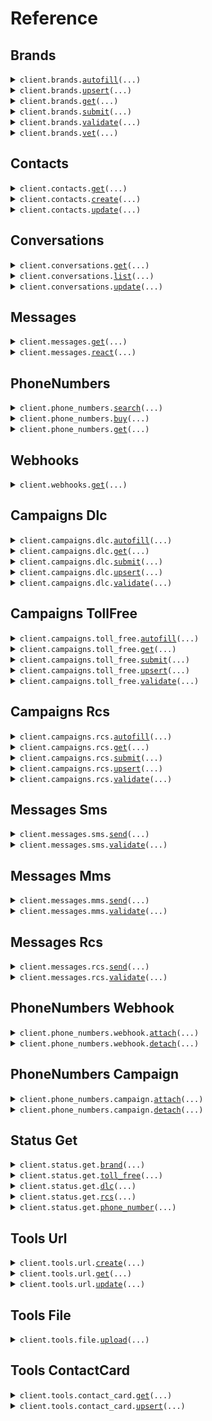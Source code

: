 # Reference
## Brands
<details><summary><code>client.brands.<a href="src/rcs/brands/client.py">autofill</a>(...)</code></summary>
<dl>
<dd>

#### 📝 Description

<dl>
<dd>

<dl>
<dd>

Automatically populate brand information based on partial input data you provide.
</dd>
</dl>
</dd>
</dl>

#### 🔌 Usage

<dl>
<dd>

<dl>
<dd>

```python
from rcs import Pinnacle
from rcs.brands import AutofillBrandOptions

client = Pinnacle(
    api_key="YOUR_API_KEY",
)
client.brands.autofill(
    additional_info="A developer-friendly, compliant API for SMS, MMS, and RCS, built to scale real conversations.",
    name="Pinnacle",
    options=AutofillBrandOptions(
        force_reload=True,
    ),
    website="https://www.pinnacle.sh",
)

```
</dd>
</dl>
</dd>
</dl>

#### ⚙️ Parameters

<dl>
<dd>

<dl>
<dd>

**additional_info:** `typing.Optional[str]` — Any extra details about the brand to help improve data accuracy.
    
</dd>
</dl>

<dl>
<dd>

**name:** `typing.Optional[str]` — Name of the brand.
    
</dd>
</dl>

<dl>
<dd>

**options:** `typing.Optional[AutofillBrandOptions]` 
    
</dd>
</dl>

<dl>
<dd>

**website:** `typing.Optional[str]` — Brand's website URL.
    
</dd>
</dl>

<dl>
<dd>

**request_options:** `typing.Optional[RequestOptions]` — Request-specific configuration.
    
</dd>
</dl>
</dd>
</dl>


</dd>
</dl>
</details>

<details><summary><code>client.brands.<a href="src/rcs/brands/client.py">upsert</a>(...)</code></summary>
<dl>
<dd>

#### 📝 Description

<dl>
<dd>

<dl>
<dd>

Create a new brand or update an existing brand by with the provided information.
</dd>
</dl>
</dd>
</dl>

#### 🔌 Usage

<dl>
<dd>

<dl>
<dd>

```python
from rcs import Pinnacle, UpsertContact

client = Pinnacle(
    api_key="YOUR_API_KEY",
)
client.brands.upsert(
    address="500 Folsom St, San Francisco, CA 94105",
    contact=UpsertContact(
        email="michael.chen@trypinnacle.app",
        name="Michael Chen",
        phone="+14155551234",
        title="Customer Support Representative",
    ),
    dba="Pinnacle RCS",
    description="A developer-friendly, compliant API for SMS, MMS, and RCS, built to scale real conversations.",
    ein="88-1234567",
    email="founders@trypinnacle.app",
    id=1,
    name="Pinnacle",
    sector="TECHNOLOGY",
    type="PRIVATE_PROFIT",
    website="https://www.pinnacle.sh",
)

```
</dd>
</dl>
</dd>
</dl>

#### ⚙️ Parameters

<dl>
<dd>

<dl>
<dd>

**address:** `typing.Optional[str]` — Primary brand address where the company is located.
    
</dd>
</dl>

<dl>
<dd>

**contact:** `typing.Optional[UpsertContact]` — Contact information for the brand.
    
</dd>
</dl>

<dl>
<dd>

**dba:** `typing.Optional[str]` — "Doing Business As" name - the public name the brand operates under.
    
</dd>
</dl>

<dl>
<dd>

**description:** `typing.Optional[str]` — Brief description of what the brand does.
    
</dd>
</dl>

<dl>
<dd>

**ein:** `typing.Optional[str]` — Brand's Employer Identification Number (EIN) assigned by the IRS.
    
</dd>
</dl>

<dl>
<dd>

**email:** `typing.Optional[str]` — Main contact email address for the brand.
    
</dd>
</dl>

<dl>
<dd>

**id:** `typing.Optional[int]` — Brand ID - include only when updating an existing brand, omit to create a new one.
    
</dd>
</dl>

<dl>
<dd>

**name:** `typing.Optional[str]` — Legal name of the brand as registered.
    
</dd>
</dl>

<dl>
<dd>

**sector:** `typing.Optional[CompanySectorEnum]` — Industry the brand operates in.
    
</dd>
</dl>

<dl>
<dd>

**type:** `typing.Optional[CompanyTypeEnum]` — Legal structure of the brand.
    
</dd>
</dl>

<dl>
<dd>

**website:** `typing.Optional[str]` — Brand website URL.
    
</dd>
</dl>

<dl>
<dd>

**request_options:** `typing.Optional[RequestOptions]` — Request-specific configuration.
    
</dd>
</dl>
</dd>
</dl>


</dd>
</dl>
</details>

<details><summary><code>client.brands.<a href="src/rcs/brands/client.py">get</a>(...)</code></summary>
<dl>
<dd>

#### 📝 Description

<dl>
<dd>

<dl>
<dd>

Retrieve detailed information for a specific brand in your account by ID.
</dd>
</dl>
</dd>
</dl>

#### 🔌 Usage

<dl>
<dd>

<dl>
<dd>

```python
from rcs import Pinnacle

client = Pinnacle(
    api_key="YOUR_API_KEY",
)
client.brands.get(
    id=1,
)

```
</dd>
</dl>
</dd>
</dl>

#### ⚙️ Parameters

<dl>
<dd>

<dl>
<dd>

**id:** `int` — ID of an existing brand in your account that you want to retrieve.
    
</dd>
</dl>

<dl>
<dd>

**hide_ein:** `typing.Optional[bool]` 

Optional flag to mask the Employer Identification Number in the response for security purposes.<br>

When you set this to true, the EIN value will be replaced with a masked placeholder instead of the actual number.
    
</dd>
</dl>

<dl>
<dd>

**request_options:** `typing.Optional[RequestOptions]` — Request-specific configuration.
    
</dd>
</dl>
</dd>
</dl>


</dd>
</dl>
</details>

<details><summary><code>client.brands.<a href="src/rcs/brands/client.py">submit</a>(...)</code></summary>
<dl>
<dd>

#### 📝 Description

<dl>
<dd>

<dl>
<dd>

Submit your brand for review and approval by the compliance team.
</dd>
</dl>
</dd>
</dl>

#### 🔌 Usage

<dl>
<dd>

<dl>
<dd>

```python
from rcs import Pinnacle

client = Pinnacle(
    api_key="YOUR_API_KEY",
)
client.brands.submit(
    brand_id=1,
)

```
</dd>
</dl>
</dd>
</dl>

#### ⚙️ Parameters

<dl>
<dd>

<dl>
<dd>

**brand_id:** `int` 

The unique identifier of the brand you want to submit for review. <br>

Must correspond to an existing brand in your account that is ready for submission.
    
</dd>
</dl>

<dl>
<dd>

**request_options:** `typing.Optional[RequestOptions]` — Request-specific configuration.
    
</dd>
</dl>
</dd>
</dl>


</dd>
</dl>
</details>

<details><summary><code>client.brands.<a href="src/rcs/brands/client.py">validate</a>(...)</code></summary>
<dl>
<dd>

#### 📝 Description

<dl>
<dd>

<dl>
<dd>

Validate your brand information for compliance and correctness before submission or storage.
</dd>
</dl>
</dd>
</dl>

#### 🔌 Usage

<dl>
<dd>

<dl>
<dd>

```python
from rcs import Pinnacle
from rcs.brands import BrandContact

client = Pinnacle(
    api_key="YOUR_API_KEY",
)
client.brands.validate(
    address="500 Folsom St, San Francisco, CA 94105",
    contact=BrandContact(
        email="michael.chen@trypinnacle.app",
        name="Michael Chen",
        phone="+14155551234",
        title="Customer Support Representative",
    ),
    dba="Pinnacle Messaging",
    description="Pinnacle is an SMS, MMS, and RCS API for scaling conversations with customers you value.",
    ein="88-1234567",
    email="founders@trypinnacle.app",
    name="Pinnacle",
    sector="TECHNOLOGY",
    type="PRIVATE_PROFIT",
    website="https://www.pinnacle.sh",
)

```
</dd>
</dl>
</dd>
</dl>

#### ⚙️ Parameters

<dl>
<dd>

<dl>
<dd>

**address:** `str` — Primary brand address where the brand is located.
    
</dd>
</dl>

<dl>
<dd>

**contact:** `BrandContact` — Contact information for the primary brand representative.
    
</dd>
</dl>

<dl>
<dd>

**description:** `str` — Brief description of what the brand does.
    
</dd>
</dl>

<dl>
<dd>

**email:** `str` — Main contact email address for the brand.
    
</dd>
</dl>

<dl>
<dd>

**name:** `str` — Legal name of the brand as registered.
    
</dd>
</dl>

<dl>
<dd>

**sector:** `CompanySectorEnum` 
    
</dd>
</dl>

<dl>
<dd>

**type:** `CompanyTypeEnum` 
    
</dd>
</dl>

<dl>
<dd>

**website:** `str` — Brand website URL.
    
</dd>
</dl>

<dl>
<dd>

**dba:** `typing.Optional[str]` — "Doing Business As" name - the public name the brand operates under.
    
</dd>
</dl>

<dl>
<dd>

**ein:** `typing.Optional[str]` — Employer Identification Number (EIN) assigned by the IRS.
    
</dd>
</dl>

<dl>
<dd>

**request_options:** `typing.Optional[RequestOptions]` — Request-specific configuration.
    
</dd>
</dl>
</dd>
</dl>


</dd>
</dl>
</details>

<details><summary><code>client.brands.<a href="src/rcs/brands/client.py">vet</a>(...)</code></summary>
<dl>
<dd>

#### 📝 Description

<dl>
<dd>

<dl>
<dd>

Submit a brand for external vetting verification to enhance your brand's trust score and improved message delivery rates.
</dd>
</dl>
</dd>
</dl>

#### 🔌 Usage

<dl>
<dd>

<dl>
<dd>

```python
from rcs import Pinnacle

client = Pinnacle(
    api_key="YOUR_API_KEY",
)
client.brands.vet(
    brand_id=1,
)

```
</dd>
</dl>
</dd>
</dl>

#### ⚙️ Parameters

<dl>
<dd>

<dl>
<dd>

**brand_id:** `int` 

The unique identifier of the brand to vet. <br>

The brand must be already registered before it can be vetted.
    
</dd>
</dl>

<dl>
<dd>

**request_options:** `typing.Optional[RequestOptions]` — Request-specific configuration.
    
</dd>
</dl>
</dd>
</dl>


</dd>
</dl>
</details>

## Contacts
<details><summary><code>client.contacts.<a href="src/rcs/contacts/client.py">get</a>(...)</code></summary>
<dl>
<dd>

#### 📝 Description

<dl>
<dd>

<dl>
<dd>

Retrieve contact information for a given number.
</dd>
</dl>
</dd>
</dl>

#### 🔌 Usage

<dl>
<dd>

<dl>
<dd>

```python
from rcs import Pinnacle

client = Pinnacle(
    api_key="YOUR_API_KEY",
)
client.contacts.get()

```
</dd>
</dl>
</dd>
</dl>

#### ⚙️ Parameters

<dl>
<dd>

<dl>
<dd>

**id:** `typing.Optional[int]` 

Unique identifier of a specific contact you want to retrieve. <br>

Either this parameter or `phoneNumber` must be provided, but not both.
    
</dd>
</dl>

<dl>
<dd>

**phone_number:** `typing.Optional[str]` — Phone number you want to look up contact information for, provided in URL-encoded E.164 format with %2B prefix instead of +.
    
</dd>
</dl>

<dl>
<dd>

**request_options:** `typing.Optional[RequestOptions]` — Request-specific configuration.
    
</dd>
</dl>
</dd>
</dl>


</dd>
</dl>
</details>

<details><summary><code>client.contacts.<a href="src/rcs/contacts/client.py">create</a>(...)</code></summary>
<dl>
<dd>

#### 📝 Description

<dl>
<dd>

<dl>
<dd>

Create a new contact for a given phone number.
</dd>
</dl>
</dd>
</dl>

#### 🔌 Usage

<dl>
<dd>

<dl>
<dd>

```python
from rcs import Pinnacle

client = Pinnacle(
    api_key="YOUR_API_KEY",
)
client.contacts.create(
    phone_number="phoneNumber",
)

```
</dd>
</dl>
</dd>
</dl>

#### ⚙️ Parameters

<dl>
<dd>

<dl>
<dd>

**phone_number:** `str` — Phone number to save for your contact, in E.164 format.
    
</dd>
</dl>

<dl>
<dd>

**description:** `typing.Optional[str]` — New notes or details for your contact.
    
</dd>
</dl>

<dl>
<dd>

**email:** `typing.Optional[str]` — New email address for your contact.
    
</dd>
</dl>

<dl>
<dd>

**name:** `typing.Optional[str]` — New name for your contact.
    
</dd>
</dl>

<dl>
<dd>

**tags:** `typing.Optional[typing.Sequence[str]]` — New tags for your contact.
    
</dd>
</dl>

<dl>
<dd>

**request_options:** `typing.Optional[RequestOptions]` — Request-specific configuration.
    
</dd>
</dl>
</dd>
</dl>


</dd>
</dl>
</details>

<details><summary><code>client.contacts.<a href="src/rcs/contacts/client.py">update</a>(...)</code></summary>
<dl>
<dd>

#### 📝 Description

<dl>
<dd>

<dl>
<dd>

Update an existing contact.
</dd>
</dl>
</dd>
</dl>

#### 🔌 Usage

<dl>
<dd>

<dl>
<dd>

```python
from rcs import Pinnacle

client = Pinnacle(
    api_key="YOUR_API_KEY",
)
client.contacts.update(
    description="Retired",
    email="alvaroopedtech@pinnacle.sh",
    name="Retired Bestie",
    tags=["friend"],
    id=137,
)

```
</dd>
</dl>
</dd>
</dl>

#### ⚙️ Parameters

<dl>
<dd>

<dl>
<dd>

**id:** `int` — ID of the contact you want to update.
    
</dd>
</dl>

<dl>
<dd>

**description:** `typing.Optional[str]` — New notes or details for your contact.
    
</dd>
</dl>

<dl>
<dd>

**email:** `typing.Optional[str]` — New email address for your contact.
    
</dd>
</dl>

<dl>
<dd>

**name:** `typing.Optional[str]` — New name for your contact.
    
</dd>
</dl>

<dl>
<dd>

**tags:** `typing.Optional[typing.Sequence[str]]` — New tags for your contact.
    
</dd>
</dl>

<dl>
<dd>

**request_options:** `typing.Optional[RequestOptions]` — Request-specific configuration.
    
</dd>
</dl>
</dd>
</dl>


</dd>
</dl>
</details>

## Conversations
<details><summary><code>client.conversations.<a href="src/rcs/conversations/client.py">get</a>(...)</code></summary>
<dl>
<dd>

#### 📝 Description

<dl>
<dd>

<dl>
<dd>

Fetch a specific conversation using either its unique identifier or by matching sender and recipient details.
</dd>
</dl>
</dd>
</dl>

#### 🔌 Usage

<dl>
<dd>

<dl>
<dd>

```python
from rcs import ConversationByIdParams, Pinnacle

client = Pinnacle(
    api_key="YOUR_API_KEY",
)
client.conversations.get(
    request=ConversationByIdParams(
        id=1,
    ),
)

```
</dd>
</dl>
</dd>
</dl>

#### ⚙️ Parameters

<dl>
<dd>

<dl>
<dd>

**request:** `GetConversationParams` 
    
</dd>
</dl>

<dl>
<dd>

**request_options:** `typing.Optional[RequestOptions]` — Request-specific configuration.
    
</dd>
</dl>
</dd>
</dl>


</dd>
</dl>
</details>

<details><summary><code>client.conversations.<a href="src/rcs/conversations/client.py">list</a>(...)</code></summary>
<dl>
<dd>

#### 📝 Description

<dl>
<dd>

<dl>
<dd>

Retrieves conversations by page with optional filtering based off provided parameters.
</dd>
</dl>
</dd>
</dl>

#### 🔌 Usage

<dl>
<dd>

<dl>
<dd>

```python
from rcs import Pinnacle

client = Pinnacle(
    api_key="YOUR_API_KEY",
)
client.conversations.list(
    brand_id=101,
    campaign_id=136,
    campaign_type="TOLL_FREE",
    page_index=0,
    page_size=20,
    receiver="+16509231662",
    sender="+18445551234",
)

```
</dd>
</dl>
</dd>
</dl>

#### ⚙️ Parameters

<dl>
<dd>

<dl>
<dd>

**page_index:** `int` — Zero-based index for pagination.
    
</dd>
</dl>

<dl>
<dd>

**brand_id:** `typing.Optional[int]` — The unique identifier of the brand to filter conversations.
    
</dd>
</dl>

<dl>
<dd>

**campaign_id:** `typing.Optional[int]` — The unique identifier of the campaign to filter conversations.
    
</dd>
</dl>

<dl>
<dd>

**campaign_type:** `typing.Optional[CampaignEnum]` 
    
</dd>
</dl>

<dl>
<dd>

**page_size:** `typing.Optional[int]` — Number of conversations to return per page.
    
</dd>
</dl>

<dl>
<dd>

**receiver:** `typing.Optional[str]` — Receiver's phone number in E.164 format.
    
</dd>
</dl>

<dl>
<dd>

**sender:** `typing.Optional[Sender]` 
    
</dd>
</dl>

<dl>
<dd>

**request_options:** `typing.Optional[RequestOptions]` — Request-specific configuration.
    
</dd>
</dl>
</dd>
</dl>


</dd>
</dl>
</details>

<details><summary><code>client.conversations.<a href="src/rcs/conversations/client.py">update</a>(...)</code></summary>
<dl>
<dd>

#### 📝 Description

<dl>
<dd>

<dl>
<dd>

Update the notes associated with a specific conversation.
</dd>
</dl>
</dd>
</dl>

#### 🔌 Usage

<dl>
<dd>

<dl>
<dd>

```python
from rcs import Pinnacle

client = Pinnacle(
    api_key="YOUR_API_KEY",
)
client.conversations.update(
    id=123,
    notes="Follow-up completed. Customer satisfied with resolution.",
)

```
</dd>
</dl>
</dd>
</dl>

#### ⚙️ Parameters

<dl>
<dd>

<dl>
<dd>

**id:** `int` — The unique identifier of the conversation to update.
    
</dd>
</dl>

<dl>
<dd>

**notes:** `str` — New notes or comments for the conversation.
    
</dd>
</dl>

<dl>
<dd>

**request_options:** `typing.Optional[RequestOptions]` — Request-specific configuration.
    
</dd>
</dl>
</dd>
</dl>


</dd>
</dl>
</details>

## Messages
<details><summary><code>client.messages.<a href="src/rcs/messages/client.py">get</a>(...)</code></summary>
<dl>
<dd>

#### 📝 Description

<dl>
<dd>

<dl>
<dd>

Retrieve a previously sent message.
</dd>
</dl>
</dd>
</dl>

#### 🔌 Usage

<dl>
<dd>

<dl>
<dd>

```python
from rcs import Pinnacle

client = Pinnacle(
    api_key="YOUR_API_KEY",
)
client.messages.get(
    id=1240,
)

```
</dd>
</dl>
</dd>
</dl>

#### ⚙️ Parameters

<dl>
<dd>

<dl>
<dd>

**id:** `int` — Unique identifier of the message.
    
</dd>
</dl>

<dl>
<dd>

**request_options:** `typing.Optional[RequestOptions]` — Request-specific configuration.
    
</dd>
</dl>
</dd>
</dl>


</dd>
</dl>
</details>

<details><summary><code>client.messages.<a href="src/rcs/messages/client.py">react</a>(...)</code></summary>
<dl>
<dd>

#### 📝 Description

<dl>
<dd>

<dl>
<dd>

Add or remove an emoji reaction to a previously sent message.
</dd>
</dl>
</dd>
</dl>

#### 🔌 Usage

<dl>
<dd>

<dl>
<dd>

```python
from rcs import Pinnacle
from rcs.messages import ReactMessageOptions

client = Pinnacle(
    api_key="YOUR_API_KEY",
)
client.messages.react(
    message_id=1410,
    options=ReactMessageOptions(
        force=True,
    ),
    reaction="👍",
)

```
</dd>
</dl>
</dd>
</dl>

#### ⚙️ Parameters

<dl>
<dd>

<dl>
<dd>

**message_id:** `int` — Unique identifier of the message.
    
</dd>
</dl>

<dl>
<dd>

**options:** `typing.Optional[ReactMessageOptions]` 
    
</dd>
</dl>

<dl>
<dd>

**reaction:** `typing.Optional[str]` 

Unicode emoji to add. <br>

Use `null` to remove existing reaction.
    
</dd>
</dl>

<dl>
<dd>

**request_options:** `typing.Optional[RequestOptions]` — Request-specific configuration.
    
</dd>
</dl>
</dd>
</dl>


</dd>
</dl>
</details>

## PhoneNumbers
<details><summary><code>client.phone_numbers.<a href="src/rcs/phone_numbers/client.py">search</a>(...)</code></summary>
<dl>
<dd>

#### 📝 Description

<dl>
<dd>

<dl>
<dd>

Search for available phone numbers that match your exact criteria.
</dd>
</dl>
</dd>
</dl>

#### 🔌 Usage

<dl>
<dd>

<dl>
<dd>

```python
from rcs import Pinnacle
from rcs.phone_numbers import (
    SearchPhoneNumberByDigits,
    SearchPhoneNumberByLocation,
    SearchPhoneNumberOptions,
)

client = Pinnacle(
    api_key="YOUR_API_KEY",
)
client.phone_numbers.search(
    features=["SMS", "MMS"],
    location=SearchPhoneNumberByLocation(
        city="New York",
        national_destination_code="212",
    ),
    number=SearchPhoneNumberByDigits(
        contains="514",
        starts_with="45",
    ),
    options=SearchPhoneNumberOptions(
        limit=4,
    ),
    type=["LOCAL"],
)

```
</dd>
</dl>
</dd>
</dl>

#### ⚙️ Parameters

<dl>
<dd>

<dl>
<dd>

**type:** `typing.Sequence[PhoneEnum]` — Types of phone numbers to return in your search.
    
</dd>
</dl>

<dl>
<dd>

**features:** `typing.Optional[typing.Sequence[PhoneFeatureEnum]]` 
    
</dd>
</dl>

<dl>
<dd>

**location:** `typing.Optional[SearchPhoneNumberByLocation]` 

Filter your search by geographic location to find numbers in specific regions. <br>

Toll-free numbers ignore city and state filters.
    
</dd>
</dl>

<dl>
<dd>

**number:** `typing.Optional[SearchPhoneNumberByDigits]` — Filter your search by digit pattern.
    
</dd>
</dl>

<dl>
<dd>

**options:** `typing.Optional[SearchPhoneNumberOptions]` — Extra search settings to control how many results you get.
    
</dd>
</dl>

<dl>
<dd>

**request_options:** `typing.Optional[RequestOptions]` — Request-specific configuration.
    
</dd>
</dl>
</dd>
</dl>


</dd>
</dl>
</details>

<details><summary><code>client.phone_numbers.<a href="src/rcs/phone_numbers/client.py">buy</a>(...)</code></summary>
<dl>
<dd>

#### 📝 Description

<dl>
<dd>

<dl>
<dd>

Purchase one or more phone numbers found through the [search endpoint](./search). <br>

Billing uses your account credits and the numbers are ready for immediate use.
</dd>
</dl>
</dd>
</dl>

#### 🔌 Usage

<dl>
<dd>

<dl>
<dd>

```python
from rcs import Pinnacle

client = Pinnacle(
    api_key="YOUR_API_KEY",
)
client.phone_numbers.buy(
    numbers=["+18559491727"],
)

```
</dd>
</dl>
</dd>
</dl>

#### ⚙️ Parameters

<dl>
<dd>

<dl>
<dd>

**numbers:** `typing.Sequence[str]` 

List of phone numbers you want to purchase, each in international E.164 format. <br>

All specified numbers must be currently available and will be validated for availability before processing the purchase. <br>

If any number in the request is unavailable or invalid, no purchases will be made and the request will be voided.
    
</dd>
</dl>

<dl>
<dd>

**request_options:** `typing.Optional[RequestOptions]` — Request-specific configuration.
    
</dd>
</dl>
</dd>
</dl>


</dd>
</dl>
</details>

<details><summary><code>client.phone_numbers.<a href="src/rcs/phone_numbers/client.py">get</a>(...)</code></summary>
<dl>
<dd>

#### 📝 Description

<dl>
<dd>

<dl>
<dd>

Retrieve information about any phone number.
</dd>
</dl>
</dd>
</dl>

#### 🔌 Usage

<dl>
<dd>

<dl>
<dd>

```python
from rcs import Pinnacle
from rcs.phone_numbers import (
    EnhancedContactInfo,
    RetrievePhoneNumberDetailsOptions,
)

client = Pinnacle(
    api_key="YOUR_API_KEY",
)
client.phone_numbers.get(
    phone="+11234567890",
    level="advanced",
    options=RetrievePhoneNumberDetailsOptions(
        risk=True,
        enhanced_contact_info=EnhancedContactInfo(
            context="This is my friend from JZ. He has done a lot in the crypto space.",
        ),
    ),
)

```
</dd>
</dl>
</dd>
</dl>

#### ⚙️ Parameters

<dl>
<dd>

<dl>
<dd>

**phone:** `str` — Phone number you want to analyze in E.164 format.
    
</dd>
</dl>

<dl>
<dd>

**level:** `PhoneDetailsSchemaLevel` 

Choose how much detail you want in your results:
- `basic`: Receive essential info like carrier, location, and format.
- `advanced`: Receive a deeper analysis including fraud risk, detailed location, and enhanced contact info.
    
</dd>
</dl>

<dl>
<dd>

**options:** `typing.Optional[RetrievePhoneNumberDetailsOptions]` — Customize your lookup with additional options.
    
</dd>
</dl>

<dl>
<dd>

**request_options:** `typing.Optional[RequestOptions]` — Request-specific configuration.
    
</dd>
</dl>
</dd>
</dl>


</dd>
</dl>
</details>

## Webhooks
<details><summary><code>client.webhooks.<a href="src/rcs/webhooks/client.py">get</a>(...)</code></summary>
<dl>
<dd>

#### 📝 Description

<dl>
<dd>

<dl>
<dd>

Retrieve all webhook that are set up to receive events for specific URLs or phone numbers.
</dd>
</dl>
</dd>
</dl>

#### 🔌 Usage

<dl>
<dd>

<dl>
<dd>

```python
from rcs import Pinnacle

client = Pinnacle(
    api_key="YOUR_API_KEY",
)
client.webhooks.get(
    identifiers=[
        "https://www.pinnacle.sh/payment",
        "+14155678901",
        "https://www.pinnacle.sh/sms-callback",
        "+14153456659",
    ],
)

```
</dd>
</dl>
</dd>
</dl>

#### ⚙️ Parameters

<dl>
<dd>

<dl>
<dd>

**identifiers:** `typing.Sequence[str]` — List of URLs or phone numbers in E.164 format that the webhook is attached to.
    
</dd>
</dl>

<dl>
<dd>

**request_options:** `typing.Optional[RequestOptions]` — Request-specific configuration.
    
</dd>
</dl>
</dd>
</dl>


</dd>
</dl>
</details>

## Campaigns Dlc
<details><summary><code>client.campaigns.dlc.<a href="src/rcs/campaigns/dlc/client.py">autofill</a>(...)</code></summary>
<dl>
<dd>

#### 📝 Description

<dl>
<dd>

<dl>
<dd>

Generate campaign details based off existing campaign and the brand it's connected to.
</dd>
</dl>
</dd>
</dl>

#### 🔌 Usage

<dl>
<dd>

<dl>
<dd>

```python
from rcs import Pinnacle

client = Pinnacle(
    api_key="YOUR_API_KEY",
)
client.campaigns.dlc.autofill(
    additional_info="Please autofill missing DLC campaign fields using my brand profile",
    campaign_id=161,
)

```
</dd>
</dl>
</dd>
</dl>

#### ⚙️ Parameters

<dl>
<dd>

<dl>
<dd>

**additional_info:** `typing.Optional[str]` — Any additional information you want to provide.
    
</dd>
</dl>

<dl>
<dd>

**campaign_id:** `typing.Optional[int]` — Campaign ID.
    
</dd>
</dl>

<dl>
<dd>

**request_options:** `typing.Optional[RequestOptions]` — Request-specific configuration.
    
</dd>
</dl>
</dd>
</dl>


</dd>
</dl>
</details>

<details><summary><code>client.campaigns.dlc.<a href="src/rcs/campaigns/dlc/client.py">get</a>(...)</code></summary>
<dl>
<dd>

#### 📝 Description

<dl>
<dd>

<dl>
<dd>

Retrieve DLC campaign.
</dd>
</dl>
</dd>
</dl>

#### 🔌 Usage

<dl>
<dd>

<dl>
<dd>

```python
from rcs import Pinnacle

client = Pinnacle(
    api_key="YOUR_API_KEY",
)
client.campaigns.dlc.get(
    campaign_id=28,
)

```
</dd>
</dl>
</dd>
</dl>

#### ⚙️ Parameters

<dl>
<dd>

<dl>
<dd>

**campaign_id:** `int` — Unique identifier of the DLC campaign.
    
</dd>
</dl>

<dl>
<dd>

**request_options:** `typing.Optional[RequestOptions]` — Request-specific configuration.
    
</dd>
</dl>
</dd>
</dl>


</dd>
</dl>
</details>

<details><summary><code>client.campaigns.dlc.<a href="src/rcs/campaigns/dlc/client.py">submit</a>(...)</code></summary>
<dl>
<dd>

#### 📝 Description

<dl>
<dd>

<dl>
<dd>

Submit your DLC campaign for approval and activation with carriers.
</dd>
</dl>
</dd>
</dl>

#### 🔌 Usage

<dl>
<dd>

<dl>
<dd>

```python
from rcs import Pinnacle

client = Pinnacle(
    api_key="YOUR_API_KEY",
)
client.campaigns.dlc.submit(
    campaign_id=161,
)

```
</dd>
</dl>
</dd>
</dl>

#### ⚙️ Parameters

<dl>
<dd>

<dl>
<dd>

**campaign_id:** `int` — Unique identifier of the DLC campaign to submit.
    
</dd>
</dl>

<dl>
<dd>

**request_options:** `typing.Optional[RequestOptions]` — Request-specific configuration.
    
</dd>
</dl>
</dd>
</dl>


</dd>
</dl>
</details>

<details><summary><code>client.campaigns.dlc.<a href="src/rcs/campaigns/dlc/client.py">upsert</a>(...)</code></summary>
<dl>
<dd>

#### 📝 Description

<dl>
<dd>

<dl>
<dd>

Create a new DLC campaign or updates an existing one. <br>

Omit campaignId to create a campaign.
</dd>
</dl>
</dd>
</dl>

#### 🔌 Usage

<dl>
<dd>

<dl>
<dd>

```python
from rcs import Pinnacle
from rcs.campaigns.dlc import (
    UpsertDlcCampaignHelpKeywords,
    UpsertDlcCampaignKeywords,
    UpsertDlcCampaignLinks,
    UpsertDlcCampaignOptInKeywords,
    UpsertDlcCampaignOptions,
    UpsertDlcCampaignOptOutKeywords,
    UpsertDlcCampaignUseCase,
)

client = Pinnacle(
    api_key="YOUR_API_KEY",
)
client.campaigns.dlc.upsert(
    auto_renew=True,
    brand=1,
    campaign_id=161,
    keywords=UpsertDlcCampaignKeywords(
        help=UpsertDlcCampaignHelpKeywords(
            message="Reply HELP for assistance, STOP to opt-out",
            values=["HELP", "INFO", "SUPPORT"],
        ),
        opt_in=UpsertDlcCampaignOptInKeywords(
            message="Welcome! You're now subscribed to Pinnacle.",
            values=["JOIN", "START", "SUBSCRIBE"],
        ),
        opt_out=UpsertDlcCampaignOptOutKeywords(
            message="You've been unsubscribed. Reply START to rejoin.",
            values=["STOP", "QUIT", "UNSUBSCRIBE"],
        ),
    ),
    links=UpsertDlcCampaignLinks(
        privacy_policy="https://www.pinnacle.sh/privacy",
        terms_of_service="https://www.pinnacle.sh/terms",
    ),
    message_flow="Customer initiates -> Automated response -> Agent follow-up if needed",
    name="Account Notifications",
    options=UpsertDlcCampaignOptions(
        affiliate_marketing=False,
        age_gated=False,
        direct_lending=False,
        embedded_link="https://www.pinnacle.sh/example",
        embedded_phone=False,
        number_pooling=False,
    ),
    sample_messages=["Security alert: Unusual login detected from new device."],
    use_case=UpsertDlcCampaignUseCase(
        sub=["FRAUD_ALERT"],
        value="ACCOUNT_NOTIFICATION",
    ),
)

```
</dd>
</dl>
</dd>
</dl>

#### ⚙️ Parameters

<dl>
<dd>

<dl>
<dd>

**auto_renew:** `typing.Optional[bool]` — Whether the campaign renews automatically.
    
</dd>
</dl>

<dl>
<dd>

**brand:** `typing.Optional[int]` — Brand id.
    
</dd>
</dl>

<dl>
<dd>

**campaign_id:** `typing.Optional[int]` — Unique identifier for the campaign.
    
</dd>
</dl>

<dl>
<dd>

**description:** `typing.Optional[str]` — Description of the campaign.
    
</dd>
</dl>

<dl>
<dd>

**keywords:** `typing.Optional[UpsertDlcCampaignKeywords]` — Keyword response configuration.
    
</dd>
</dl>

<dl>
<dd>

**links:** `typing.Optional[UpsertDlcCampaignLinks]` — Legal documentation links.
    
</dd>
</dl>

<dl>
<dd>

**message_flow:** `typing.Optional[str]` — Describe the flow of how users will opt in to this campaign.
    
</dd>
</dl>

<dl>
<dd>

**name:** `typing.Optional[str]` — Display name of the campaign.
    
</dd>
</dl>

<dl>
<dd>

**options:** `typing.Optional[UpsertDlcCampaignOptions]` — Campaign configuration options.
    
</dd>
</dl>

<dl>
<dd>

**sample_messages:** `typing.Optional[typing.Sequence[str]]` — Example messages for the campaign.
    
</dd>
</dl>

<dl>
<dd>

**use_case:** `typing.Optional[UpsertDlcCampaignUseCase]` — Use case for the campaign.
    
</dd>
</dl>

<dl>
<dd>

**request_options:** `typing.Optional[RequestOptions]` — Request-specific configuration.
    
</dd>
</dl>
</dd>
</dl>


</dd>
</dl>
</details>

<details><summary><code>client.campaigns.dlc.<a href="src/rcs/campaigns/dlc/client.py">validate</a>(...)</code></summary>
<dl>
<dd>

#### 📝 Description

<dl>
<dd>

<dl>
<dd>

Validate your DLC campaign configuration against carrier requirements and compliance rules.
</dd>
</dl>
</dd>
</dl>

#### 🔌 Usage

<dl>
<dd>

<dl>
<dd>

```python
from rcs import Pinnacle

client = Pinnacle(
    api_key="YOUR_API_KEY",
)
client.campaigns.dlc.validate(
    additional_info="Please validate this DLC campaign for 10DLC compliance",
    campaign_id=161,
)

```
</dd>
</dl>
</dd>
</dl>

#### ⚙️ Parameters

<dl>
<dd>

<dl>
<dd>

**campaign_id:** `int` — Campaign ID.
    
</dd>
</dl>

<dl>
<dd>

**additional_info:** `typing.Optional[str]` — Any additional information you want to provide.
    
</dd>
</dl>

<dl>
<dd>

**request_options:** `typing.Optional[RequestOptions]` — Request-specific configuration.
    
</dd>
</dl>
</dd>
</dl>


</dd>
</dl>
</details>

## Campaigns TollFree
<details><summary><code>client.campaigns.toll_free.<a href="src/rcs/campaigns/toll_free/client.py">autofill</a>(...)</code></summary>
<dl>
<dd>

#### 📝 Description

<dl>
<dd>

<dl>
<dd>

Generate campaign details based off existing campaign and the brand it's connected to.
</dd>
</dl>
</dd>
</dl>

#### 🔌 Usage

<dl>
<dd>

<dl>
<dd>

```python
from rcs import Pinnacle

client = Pinnacle(
    api_key="YOUR_API_KEY",
)
client.campaigns.toll_free.autofill(
    additional_info="Please autofill missing DLC campaign fields using my brand profile",
    campaign_id=161,
)

```
</dd>
</dl>
</dd>
</dl>

#### ⚙️ Parameters

<dl>
<dd>

<dl>
<dd>

**additional_info:** `typing.Optional[str]` — Any additional information you want to provide.
    
</dd>
</dl>

<dl>
<dd>

**campaign_id:** `typing.Optional[int]` — Campaign ID.
    
</dd>
</dl>

<dl>
<dd>

**request_options:** `typing.Optional[RequestOptions]` — Request-specific configuration.
    
</dd>
</dl>
</dd>
</dl>


</dd>
</dl>
</details>

<details><summary><code>client.campaigns.toll_free.<a href="src/rcs/campaigns/toll_free/client.py">get</a>(...)</code></summary>
<dl>
<dd>

#### 📝 Description

<dl>
<dd>

<dl>
<dd>

Retrieve Toll-Free campaign.
</dd>
</dl>
</dd>
</dl>

#### 🔌 Usage

<dl>
<dd>

<dl>
<dd>

```python
from rcs import Pinnacle

client = Pinnacle(
    api_key="YOUR_API_KEY",
)
client.campaigns.toll_free.get(
    campaign_id=161,
)

```
</dd>
</dl>
</dd>
</dl>

#### ⚙️ Parameters

<dl>
<dd>

<dl>
<dd>

**campaign_id:** `int` — Unique identifier of toll-free campaign.
    
</dd>
</dl>

<dl>
<dd>

**request_options:** `typing.Optional[RequestOptions]` — Request-specific configuration.
    
</dd>
</dl>
</dd>
</dl>


</dd>
</dl>
</details>

<details><summary><code>client.campaigns.toll_free.<a href="src/rcs/campaigns/toll_free/client.py">submit</a>(...)</code></summary>
<dl>
<dd>

#### 📝 Description

<dl>
<dd>

<dl>
<dd>

Submit your toll-free campaign for approval and activation with carriers.
</dd>
</dl>
</dd>
</dl>

#### 🔌 Usage

<dl>
<dd>

<dl>
<dd>

```python
from rcs import Pinnacle

client = Pinnacle(
    api_key="YOUR_API_KEY",
)
client.campaigns.toll_free.submit(
    campaign_id=161,
)

```
</dd>
</dl>
</dd>
</dl>

#### ⚙️ Parameters

<dl>
<dd>

<dl>
<dd>

**campaign_id:** `int` — Unique identifier of the toll-free campaign to submit.
    
</dd>
</dl>

<dl>
<dd>

**request_options:** `typing.Optional[RequestOptions]` — Request-specific configuration.
    
</dd>
</dl>
</dd>
</dl>


</dd>
</dl>
</details>

<details><summary><code>client.campaigns.toll_free.<a href="src/rcs/campaigns/toll_free/client.py">upsert</a>(...)</code></summary>
<dl>
<dd>

#### 📝 Description

<dl>
<dd>

<dl>
<dd>

Create a new toll-free campaign or updates an existing one.<br>

Omit campaignId to create a campaign.
</dd>
</dl>
</dd>
</dl>

#### 🔌 Usage

<dl>
<dd>

<dl>
<dd>

```python
from rcs import Pinnacle
from rcs.campaigns.toll_free import (
    UpsertTollFreeSchemaOptIn,
    UpsertTollFreeSchemaUseCase,
)

client = Pinnacle(
    api_key="YOUR_API_KEY",
)
client.campaigns.toll_free.upsert(
    brand=2,
    campaign_id=161,
    monthly_volume="1,000",
    name="Pinnacle",
    opt_in=UpsertTollFreeSchemaOptIn(
        method="DIGITAL",
        url="https://www.pinnacle.sh/",
        workflow_description="Visit https://www.pinnacle.sh/",
    ),
    production_message_content="Join Pinnacle's workshop tomorrow and send your first RCS!",
    use_case=UpsertTollFreeSchemaUseCase(
        summary="Alerts clients about any Pinnacle hosted workshops.",
        value="WORKSHOP_ALERTS",
    ),
)

```
</dd>
</dl>
</dd>
</dl>

#### ⚙️ Parameters

<dl>
<dd>

<dl>
<dd>

**brand:** `typing.Optional[int]` — Brand id.
    
</dd>
</dl>

<dl>
<dd>

**campaign_id:** `typing.Optional[int]` — Unique identifier for the campaign.
    
</dd>
</dl>

<dl>
<dd>

**monthly_volume:** `typing.Optional[MessageVolumeEnum]` 
    
</dd>
</dl>

<dl>
<dd>

**name:** `typing.Optional[str]` — Display name of the campaign.
    
</dd>
</dl>

<dl>
<dd>

**opt_in:** `typing.Optional[UpsertTollFreeSchemaOptIn]` — Opt-in keyword settings.
    
</dd>
</dl>

<dl>
<dd>

**production_message_content:** `typing.Optional[str]` — Explain message that would be sent.
    
</dd>
</dl>

<dl>
<dd>

**use_case:** `typing.Optional[UpsertTollFreeSchemaUseCase]` — Use case classification for the campaign.
    
</dd>
</dl>

<dl>
<dd>

**request_options:** `typing.Optional[RequestOptions]` — Request-specific configuration.
    
</dd>
</dl>
</dd>
</dl>


</dd>
</dl>
</details>

<details><summary><code>client.campaigns.toll_free.<a href="src/rcs/campaigns/toll_free/client.py">validate</a>(...)</code></summary>
<dl>
<dd>

#### 📝 Description

<dl>
<dd>

<dl>
<dd>

Validate your toll-free campaign configuration against carrier requirements and compliance rules.
</dd>
</dl>
</dd>
</dl>

#### 🔌 Usage

<dl>
<dd>

<dl>
<dd>

```python
from rcs import Pinnacle

client = Pinnacle(
    api_key="YOUR_API_KEY",
)
client.campaigns.toll_free.validate(
    additional_info="Please validate this DLC campaign for 10DLC compliance",
    campaign_id=161,
)

```
</dd>
</dl>
</dd>
</dl>

#### ⚙️ Parameters

<dl>
<dd>

<dl>
<dd>

**campaign_id:** `int` — Campaign ID.
    
</dd>
</dl>

<dl>
<dd>

**additional_info:** `typing.Optional[str]` — Any additional information you want to provide.
    
</dd>
</dl>

<dl>
<dd>

**request_options:** `typing.Optional[RequestOptions]` — Request-specific configuration.
    
</dd>
</dl>
</dd>
</dl>


</dd>
</dl>
</details>

## Campaigns Rcs
<details><summary><code>client.campaigns.rcs.<a href="src/rcs/campaigns/rcs/client.py">autofill</a>(...)</code></summary>
<dl>
<dd>

#### 📝 Description

<dl>
<dd>

<dl>
<dd>

Generate campaign details based off existing campaign and the brand it's connected to.
</dd>
</dl>
</dd>
</dl>

#### 🔌 Usage

<dl>
<dd>

<dl>
<dd>

```python
from rcs import Pinnacle

client = Pinnacle(
    api_key="YOUR_API_KEY",
)
client.campaigns.rcs.autofill(
    additional_info="Please autofill missing DLC campaign fields using my brand profile",
    campaign_id=161,
)

```
</dd>
</dl>
</dd>
</dl>

#### ⚙️ Parameters

<dl>
<dd>

<dl>
<dd>

**additional_info:** `typing.Optional[str]` — Any additional information you want to provide.
    
</dd>
</dl>

<dl>
<dd>

**campaign_id:** `typing.Optional[int]` — Campaign ID.
    
</dd>
</dl>

<dl>
<dd>

**request_options:** `typing.Optional[RequestOptions]` — Request-specific configuration.
    
</dd>
</dl>
</dd>
</dl>


</dd>
</dl>
</details>

<details><summary><code>client.campaigns.rcs.<a href="src/rcs/campaigns/rcs/client.py">get</a>(...)</code></summary>
<dl>
<dd>

#### 📝 Description

<dl>
<dd>

<dl>
<dd>

Retrieve RCS campaign.
</dd>
</dl>
</dd>
</dl>

#### 🔌 Usage

<dl>
<dd>

<dl>
<dd>

```python
from rcs import Pinnacle

client = Pinnacle(
    api_key="YOUR_API_KEY",
)
client.campaigns.rcs.get(
    campaign_id=161,
)

```
</dd>
</dl>
</dd>
</dl>

#### ⚙️ Parameters

<dl>
<dd>

<dl>
<dd>

**campaign_id:** `int` — Unique identifier of the RCS campaign.
    
</dd>
</dl>

<dl>
<dd>

**request_options:** `typing.Optional[RequestOptions]` — Request-specific configuration.
    
</dd>
</dl>
</dd>
</dl>


</dd>
</dl>
</details>

<details><summary><code>client.campaigns.rcs.<a href="src/rcs/campaigns/rcs/client.py">submit</a>(...)</code></summary>
<dl>
<dd>

#### 📝 Description

<dl>
<dd>

<dl>
<dd>

Submit your RCS campaign for approval and activation with carriers.
</dd>
</dl>
</dd>
</dl>

#### 🔌 Usage

<dl>
<dd>

<dl>
<dd>

```python
from rcs import Pinnacle

client = Pinnacle(
    api_key="YOUR_API_KEY",
)
client.campaigns.rcs.submit(
    campaign_id=161,
)

```
</dd>
</dl>
</dd>
</dl>

#### ⚙️ Parameters

<dl>
<dd>

<dl>
<dd>

**campaign_id:** `int` — Unique identifier of the RCS campaign to retrieve.
    
</dd>
</dl>

<dl>
<dd>

**request_options:** `typing.Optional[RequestOptions]` — Request-specific configuration.
    
</dd>
</dl>
</dd>
</dl>


</dd>
</dl>
</details>

<details><summary><code>client.campaigns.rcs.<a href="src/rcs/campaigns/rcs/client.py">upsert</a>(...)</code></summary>
<dl>
<dd>

#### 📝 Description

<dl>
<dd>

<dl>
<dd>

Create a new RCS campaign or updates an existing one. <br>

Omit campaignId to create a campaign.
</dd>
</dl>
</dd>
</dl>

#### 🔌 Usage

<dl>
<dd>

<dl>
<dd>

```python
from rcs import Pinnacle
from rcs.campaigns.rcs import (
    RcsAgentEmail,
    RcsAgentPhone,
    RcsAgentWebsite,
    UpsertRcsAgent,
    UpsertRcsLinks,
    UpsertRcsOptIn,
    UpsertRcsOptOut,
    UpsertRcsUseCase,
)

client = Pinnacle(
    api_key="YOUR_API_KEY",
)
client.campaigns.rcs.upsert(
    agent=UpsertRcsAgent(
        color="#000000",
        description="Engaging campaigns with RBM – next-gen SMS marketing with rich content and better analytics.",
        emails=[
            RcsAgentEmail(
                email="founders@trypinnacle.app",
                label="Email Us",
            )
        ],
        hero_url="https://agent-logos.storage.googleapis.com/_/m0bk9mmw7kfynqiKSPfsaoc6",
        icon_url="https://agent-logos.storage.googleapis.com/_/m0bk9gvlDunZEw1krfruZmw3",
        name="Pinnacle Software Development",
        phones=[
            RcsAgentPhone(
                label="Contact us directly",
                phone="+14154467821",
            )
        ],
        websites=[
            RcsAgentWebsite(
                label="Get started with Pinnacle",
                url="https://www.trypinnacle.app/",
            )
        ],
    ),
    brand_verification_url="https://www.pinnacle.sh/articles-of-incorporation.pdf",
    brand=2,
    expected_agent_responses=[
        "Here are the things I can help you with.",
        "I can assist you with booking an appointment, or you may choose to book manually.",
        "Here are the available times to connect with a representative tomorrow.",
        "Your appointment has been scheduled.",
    ],
    links=UpsertRcsLinks(
        privacy_policy="https://www.trypinnacle.app/privacy",
        terms_of_service="https://www.trypinnacle.app/terms",
    ),
    opt_in=UpsertRcsOptIn(
        method="WEBSITE",
        terms_and_conditions="Would you like to subscribe to Pinnacle?",
    ),
    opt_out=UpsertRcsOptOut(
        description="Reply STOP to opt-out anytime.",
        keywords=["STOP", "UNSUBSCRIBE", "END"],
    ),
    use_case=UpsertRcsUseCase(
        behavior="Acts as a customer service representative.",
        value="OTHER",
    ),
)

```
</dd>
</dl>
</dd>
</dl>

#### ⚙️ Parameters

<dl>
<dd>

<dl>
<dd>

**agent:** `typing.Optional[UpsertRcsAgent]` — Create an agent for the campaign.
    
</dd>
</dl>

<dl>
<dd>

**brand_verification_url:** `typing.Optional[str]` — Link to document verifying the brand's name. This may be the certificate of incorporation, business license, or other relevant document. You can typically find this on the Secretary of State website.
    
</dd>
</dl>

<dl>
<dd>

**brand:** `typing.Optional[int]` — Unique identifier for the brand.
    
</dd>
</dl>

<dl>
<dd>

**campaign_id:** `typing.Optional[int]` — Unique identifier for the campaign.
    
</dd>
</dl>

<dl>
<dd>

**expected_agent_responses:** `typing.Optional[typing.Sequence[str]]` — List of what the agent might say to users (1-5 required).
    
</dd>
</dl>

<dl>
<dd>

**links:** `typing.Optional[UpsertRcsLinks]` — Legal documentation links.
    
</dd>
</dl>

<dl>
<dd>

**opt_in:** `typing.Optional[UpsertRcsOptIn]` — Opt-in configuration.
    
</dd>
</dl>

<dl>
<dd>

**opt_out:** `typing.Optional[UpsertRcsOptOut]` — Opt-out configuration.
    
</dd>
</dl>

<dl>
<dd>

**use_case:** `typing.Optional[UpsertRcsUseCase]` — Use case classification for the campaign.
    
</dd>
</dl>

<dl>
<dd>

**request_options:** `typing.Optional[RequestOptions]` — Request-specific configuration.
    
</dd>
</dl>
</dd>
</dl>


</dd>
</dl>
</details>

<details><summary><code>client.campaigns.rcs.<a href="src/rcs/campaigns/rcs/client.py">validate</a>(...)</code></summary>
<dl>
<dd>

#### 📝 Description

<dl>
<dd>

<dl>
<dd>

Validate your RCS campaign configuration against carrier requirements and compliance rules.
</dd>
</dl>
</dd>
</dl>

#### 🔌 Usage

<dl>
<dd>

<dl>
<dd>

```python
from rcs import Pinnacle

client = Pinnacle(
    api_key="YOUR_API_KEY",
)
client.campaigns.rcs.validate(
    additional_info="Please validate this DLC campaign for 10DLC compliance",
    campaign_id=161,
)

```
</dd>
</dl>
</dd>
</dl>

#### ⚙️ Parameters

<dl>
<dd>

<dl>
<dd>

**campaign_id:** `int` — Campaign ID.
    
</dd>
</dl>

<dl>
<dd>

**additional_info:** `typing.Optional[str]` — Any additional information you want to provide.
    
</dd>
</dl>

<dl>
<dd>

**request_options:** `typing.Optional[RequestOptions]` — Request-specific configuration.
    
</dd>
</dl>
</dd>
</dl>


</dd>
</dl>
</details>

## Messages Sms
<details><summary><code>client.messages.sms.<a href="src/rcs/messages/sms/client.py">send</a>(...)</code></summary>
<dl>
<dd>

#### 📝 Description

<dl>
<dd>

<dl>
<dd>

Send a SMS message immediately or schedule it for future delivery.
</dd>
</dl>
</dd>
</dl>

#### 🔌 Usage

<dl>
<dd>

<dl>
<dd>

```python
from rcs import Pinnacle

client = Pinnacle(
    api_key="YOUR_API_KEY",
)
client.messages.sms.send(
    from_="+14155164736",
    text="Hey!",
    to="+14154746461",
)

```
</dd>
</dl>
</dd>
</dl>

#### ⚙️ Parameters

<dl>
<dd>

<dl>
<dd>

**from_:** `str` — Phone number that sends the message in E.164 format.
    
</dd>
</dl>

<dl>
<dd>

**text:** `str` — Message content.
    
</dd>
</dl>

<dl>
<dd>

**to:** `str` — Recipient's phone number in E.164 format.
    
</dd>
</dl>

<dl>
<dd>

**options:** `typing.Optional[SendSmsOptions]` — Additional settings to customize SMS delivery.
    
</dd>
</dl>

<dl>
<dd>

**request_options:** `typing.Optional[RequestOptions]` — Request-specific configuration.
    
</dd>
</dl>
</dd>
</dl>


</dd>
</dl>
</details>

<details><summary><code>client.messages.sms.<a href="src/rcs/messages/sms/client.py">validate</a>(...)</code></summary>
<dl>
<dd>

#### 📝 Description

<dl>
<dd>

<dl>
<dd>

Validate SMS message content without sending it.
</dd>
</dl>
</dd>
</dl>

#### 🔌 Usage

<dl>
<dd>

<dl>
<dd>

```python
from rcs import Pinnacle

client = Pinnacle(
    api_key="YOUR_API_KEY",
)
client.messages.sms.validate(
    text="Hello from Pinnacle",
)

```
</dd>
</dl>
</dd>
</dl>

#### ⚙️ Parameters

<dl>
<dd>

<dl>
<dd>

**text:** `str` — Message content.
    
</dd>
</dl>

<dl>
<dd>

**request_options:** `typing.Optional[RequestOptions]` — Request-specific configuration.
    
</dd>
</dl>
</dd>
</dl>


</dd>
</dl>
</details>

## Messages Mms
<details><summary><code>client.messages.mms.<a href="src/rcs/messages/mms/client.py">send</a>(...)</code></summary>
<dl>
<dd>

#### 📝 Description

<dl>
<dd>

<dl>
<dd>

Send a MMS immediately or schedule it for future delivery.
</dd>
</dl>
</dd>
</dl>

#### 🔌 Usage

<dl>
<dd>

<dl>
<dd>

```python
from rcs import Pinnacle
from rcs.messages.mms import SendMmsOptions

client = Pinnacle(
    api_key="YOUR_API_KEY",
)
client.messages.mms.send(
    from_="+14155164736",
    media_urls=[
        "https://fastly.picsum.photos/id/941/300/300.jpg?hmac=mDxM9PWSqRDjecwSCEpzU4bj35gqnG7yA25OL29uNv0"
    ],
    options=SendMmsOptions(
        multiple_messages=True,
        validate=True,
    ),
    text="Check out this image!",
    to="+14154746461",
)

```
</dd>
</dl>
</dd>
</dl>

#### ⚙️ Parameters

<dl>
<dd>

<dl>
<dd>

**from_:** `str` — Phone number you want to send the message from in E.164 format.
    
</dd>
</dl>

<dl>
<dd>

**media_urls:** `typing.Sequence[str]` 

Media file URLs to send.<br>

 See [supported media types](https://app.pinnacle.sh/supported-file-types?type=MMS).
    
</dd>
</dl>

<dl>
<dd>

**text:** `str` — Message text to accompany the media.
    
</dd>
</dl>

<dl>
<dd>

**to:** `str` — Recipient's phone number in E.164 format.
    
</dd>
</dl>

<dl>
<dd>

**options:** `typing.Optional[SendMmsOptions]` — Control how your MMS is processed and delivered.
    
</dd>
</dl>

<dl>
<dd>

**request_options:** `typing.Optional[RequestOptions]` — Request-specific configuration.
    
</dd>
</dl>
</dd>
</dl>


</dd>
</dl>
</details>

<details><summary><code>client.messages.mms.<a href="src/rcs/messages/mms/client.py">validate</a>(...)</code></summary>
<dl>
<dd>

#### 📝 Description

<dl>
<dd>

<dl>
<dd>

Validate MMS message content without sending it.
</dd>
</dl>
</dd>
</dl>

#### 🔌 Usage

<dl>
<dd>

<dl>
<dd>

```python
from rcs import Pinnacle

client = Pinnacle(
    api_key="YOUR_API_KEY",
)
client.messages.mms.validate(
    media_urls=[
        "https://upload.wikimedia.org/wikipedia/commons/b/b9/Pizigani_1367_Chart_1MB.jpg",
        "https://fastly.picsum.photos/id/528/1000/1000.jpg?hmac=aTG0xNif9KbNryFN0ZNZ_nFK6aEpZxqUGCZF1KjOT8w",
        "https://file-examples.com/storage/fefdd7ab126835e7993bb1a/2017/10/file_example_JPG_500kB.jpg",
    ],
    text="Check out these images!",
)

```
</dd>
</dl>
</dd>
</dl>

#### ⚙️ Parameters

<dl>
<dd>

<dl>
<dd>

**media_urls:** `typing.Sequence[str]` 

URLs of media files in this message. <br>

See [supported media types](https://app.pinnacle.sh/supported-file-types?type=MMS).
    
</dd>
</dl>

<dl>
<dd>

**text:** `typing.Optional[str]` — Text content that accompanies the media files.
    
</dd>
</dl>

<dl>
<dd>

**request_options:** `typing.Optional[RequestOptions]` — Request-specific configuration.
    
</dd>
</dl>
</dd>
</dl>


</dd>
</dl>
</details>

## Messages Rcs
<details><summary><code>client.messages.rcs.<a href="src/rcs/messages/rcs/client.py">send</a>(...)</code></summary>
<dl>
<dd>

#### 📝 Description

<dl>
<dd>

<dl>
<dd>

Send a RCS message immediately or schedule it for future delivery. <br>

Requires an active RCS agent and recipient devices that support RCS Business Messaging.
</dd>
</dl>
</dd>
</dl>

#### 🔌 Usage

<dl>
<dd>

<dl>
<dd>

```python
from rcs import Pinnacle, RichButton_OpenUrl, RichTextMessage

client = Pinnacle(
    api_key="YOUR_API_KEY",
)
client.messages.rcs.send(
    request=RichTextMessage(
        quick_replies=[
            RichButton_OpenUrl(
                payload="payload",
                title="title",
            )
        ],
        text="text",
        from_="from",
        to="to",
    ),
)

```
</dd>
</dl>
</dd>
</dl>

#### ⚙️ Parameters

<dl>
<dd>

<dl>
<dd>

**request:** `Rcs` 
    
</dd>
</dl>

<dl>
<dd>

**request_options:** `typing.Optional[RequestOptions]` — Request-specific configuration.
    
</dd>
</dl>
</dd>
</dl>


</dd>
</dl>
</details>

<details><summary><code>client.messages.rcs.<a href="src/rcs/messages/rcs/client.py">validate</a>(...)</code></summary>
<dl>
<dd>

#### 📝 Description

<dl>
<dd>

<dl>
<dd>

Validate RCS message content without sending it.
</dd>
</dl>
</dd>
</dl>

#### 🔌 Usage

<dl>
<dd>

<dl>
<dd>

```python
from rcs import Pinnacle, RcsTextContent, RichButton_OpenUrl

client = Pinnacle(
    api_key="YOUR_API_KEY",
)
client.messages.rcs.validate(
    request=RcsTextContent(
        quick_replies=[
            RichButton_OpenUrl(
                payload="payload",
                title="title",
            )
        ],
        text="text",
    ),
)

```
</dd>
</dl>
</dd>
</dl>

#### ⚙️ Parameters

<dl>
<dd>

<dl>
<dd>

**request:** `RcsValidateContent` 
    
</dd>
</dl>

<dl>
<dd>

**request_options:** `typing.Optional[RequestOptions]` — Request-specific configuration.
    
</dd>
</dl>
</dd>
</dl>


</dd>
</dl>
</details>

## PhoneNumbers Webhook
<details><summary><code>client.phone_numbers.webhook.<a href="src/rcs/phone_numbers/webhook/client.py">attach</a>(...)</code></summary>
<dl>
<dd>

#### 📝 Description

<dl>
<dd>

<dl>
<dd>

Connect a webhook to your phone number to receive real-time notifications for incoming messages, delivery status updates, and other communication events.
</dd>
</dl>
</dd>
</dl>

#### 🔌 Usage

<dl>
<dd>

<dl>
<dd>

```python
from rcs import AttachWebhookByIdParams, Pinnacle

client = Pinnacle(
    api_key="YOUR_API_KEY",
)
client.phone_numbers.webhook.attach(
    phone="%2B14155551234",
    request=AttachWebhookByIdParams(
        webhook_id=1,
    ),
)

```
</dd>
</dl>
</dd>
</dl>

#### ⚙️ Parameters

<dl>
<dd>

<dl>
<dd>

**phone:** `str` 

The phone number you want to attach the webhook to in E.164 format. Make sure it is url encoded (i.e. replace the leading + with %2B). <br>

Must be a phone number that you own and have already [purchased](./buy) through the API.
    
</dd>
</dl>

<dl>
<dd>

**request:** `AttachWebhookParams` 
    
</dd>
</dl>

<dl>
<dd>

**request_options:** `typing.Optional[RequestOptions]` — Request-specific configuration.
    
</dd>
</dl>
</dd>
</dl>


</dd>
</dl>
</details>

<details><summary><code>client.phone_numbers.webhook.<a href="src/rcs/phone_numbers/webhook/client.py">detach</a>(...)</code></summary>
<dl>
<dd>

#### 📝 Description

<dl>
<dd>

<dl>
<dd>

Disconnect a webhook from your phone number to stop receiving event notifications for that specific number. <br>

The webhook configuration itself remains intact and available for use with other phone numbers.
</dd>
</dl>
</dd>
</dl>

#### 🔌 Usage

<dl>
<dd>

<dl>
<dd>

```python
from rcs import Pinnacle

client = Pinnacle(
    api_key="YOUR_API_KEY",
)
client.phone_numbers.webhook.detach(
    phone="+14155551234",
    webhook_id=123,
)

```
</dd>
</dl>
</dd>
</dl>

#### ⚙️ Parameters

<dl>
<dd>

<dl>
<dd>

**phone:** `str` 

The phone number you want to attach the webhook to in E.164 format. Make sure it is url encoded (i.e. replace the leading + with %2B). <br>

Must be a phone number that you own and currently has the specified webhook attached.
    
</dd>
</dl>

<dl>
<dd>

**webhook_id:** `int` 

The unique identifier of the webhook you want to detach from the phone number. <br>

This must be a valid webhook ID that is currently attached to the specified phone number.
    
</dd>
</dl>

<dl>
<dd>

**request_options:** `typing.Optional[RequestOptions]` — Request-specific configuration.
    
</dd>
</dl>
</dd>
</dl>


</dd>
</dl>
</details>

## PhoneNumbers Campaign
<details><summary><code>client.phone_numbers.campaign.<a href="src/rcs/phone_numbers/campaign/client.py">attach</a>(...)</code></summary>
<dl>
<dd>

#### 📝 Description

<dl>
<dd>

<dl>
<dd>

Link a phone number to a specific campaign.
</dd>
</dl>
</dd>
</dl>

#### 🔌 Usage

<dl>
<dd>

<dl>
<dd>

```python
from rcs import Pinnacle

client = Pinnacle(
    api_key="YOUR_API_KEY",
)
client.phone_numbers.campaign.attach(
    phones=["+14155550123", "+14155559876", "+14155550111"],
    campaign_type="TOLL_FREE",
    campaign_id=101,
)

```
</dd>
</dl>
</dd>
</dl>

#### ⚙️ Parameters

<dl>
<dd>

<dl>
<dd>

**phones:** `typing.Sequence[str]` — List of phone number (E.164 format).
    
</dd>
</dl>

<dl>
<dd>

**campaign_type:** `MessagingProfileEnum` 
    
</dd>
</dl>

<dl>
<dd>

**campaign_id:** `int` — Campaign's identifier.
    
</dd>
</dl>

<dl>
<dd>

**request_options:** `typing.Optional[RequestOptions]` — Request-specific configuration.
    
</dd>
</dl>
</dd>
</dl>


</dd>
</dl>
</details>

<details><summary><code>client.phone_numbers.campaign.<a href="src/rcs/phone_numbers/campaign/client.py">detach</a>(...)</code></summary>
<dl>
<dd>

#### 📝 Description

<dl>
<dd>

<dl>
<dd>

Remove the association between a phone number and its attached campaign.
</dd>
</dl>
</dd>
</dl>

#### 🔌 Usage

<dl>
<dd>

<dl>
<dd>

```python
from rcs import Pinnacle

client = Pinnacle(
    api_key="YOUR_API_KEY",
)
client.phone_numbers.campaign.detach(
    phones=["+14155559876", "14155550111"],
)

```
</dd>
</dl>
</dd>
</dl>

#### ⚙️ Parameters

<dl>
<dd>

<dl>
<dd>

**phones:** `typing.Sequence[str]` — List of phone numbers (E.164 format).
    
</dd>
</dl>

<dl>
<dd>

**request_options:** `typing.Optional[RequestOptions]` — Request-specific configuration.
    
</dd>
</dl>
</dd>
</dl>


</dd>
</dl>
</details>

## Status Get
<details><summary><code>client.status.get.<a href="src/rcs/status/get/client.py">brand</a>(...)</code></summary>
<dl>
<dd>

#### 📝 Description

<dl>
<dd>

<dl>
<dd>

Retrieve a brand's status.
</dd>
</dl>
</dd>
</dl>

#### 🔌 Usage

<dl>
<dd>

<dl>
<dd>

```python
from rcs import Pinnacle

client = Pinnacle(
    api_key="YOUR_API_KEY",
)
client.status.get.brand(
    brand_id=28,
)

```
</dd>
</dl>
</dd>
</dl>

#### ⚙️ Parameters

<dl>
<dd>

<dl>
<dd>

**brand_id:** `int` — ID of the brand.
    
</dd>
</dl>

<dl>
<dd>

**request_options:** `typing.Optional[RequestOptions]` — Request-specific configuration.
    
</dd>
</dl>
</dd>
</dl>


</dd>
</dl>
</details>

<details><summary><code>client.status.get.<a href="src/rcs/status/get/client.py">toll_free</a>(...)</code></summary>
<dl>
<dd>

#### 📝 Description

<dl>
<dd>

<dl>
<dd>

Retrieve a toll-free campaign's status.
</dd>
</dl>
</dd>
</dl>

#### 🔌 Usage

<dl>
<dd>

<dl>
<dd>

```python
from rcs import Pinnacle

client = Pinnacle(
    api_key="YOUR_API_KEY",
)
client.status.get.toll_free(
    campaign_id=28,
)

```
</dd>
</dl>
</dd>
</dl>

#### ⚙️ Parameters

<dl>
<dd>

<dl>
<dd>

**campaign_id:** `int` — ID of the toll-free campaign.
    
</dd>
</dl>

<dl>
<dd>

**request_options:** `typing.Optional[RequestOptions]` — Request-specific configuration.
    
</dd>
</dl>
</dd>
</dl>


</dd>
</dl>
</details>

<details><summary><code>client.status.get.<a href="src/rcs/status/get/client.py">dlc</a>(...)</code></summary>
<dl>
<dd>

#### 📝 Description

<dl>
<dd>

<dl>
<dd>

Retrieve a DLC campaign's status.
</dd>
</dl>
</dd>
</dl>

#### 🔌 Usage

<dl>
<dd>

<dl>
<dd>

```python
from rcs import Pinnacle

client = Pinnacle(
    api_key="YOUR_API_KEY",
)
client.status.get.dlc(
    campaign_id=28,
)

```
</dd>
</dl>
</dd>
</dl>

#### ⚙️ Parameters

<dl>
<dd>

<dl>
<dd>

**campaign_id:** `int` — ID of the DLC campaign.
    
</dd>
</dl>

<dl>
<dd>

**request_options:** `typing.Optional[RequestOptions]` — Request-specific configuration.
    
</dd>
</dl>
</dd>
</dl>


</dd>
</dl>
</details>

<details><summary><code>client.status.get.<a href="src/rcs/status/get/client.py">rcs</a>(...)</code></summary>
<dl>
<dd>

#### 📝 Description

<dl>
<dd>

<dl>
<dd>

Retrieve a RCS campaign's status.
</dd>
</dl>
</dd>
</dl>

#### 🔌 Usage

<dl>
<dd>

<dl>
<dd>

```python
from rcs import Pinnacle

client = Pinnacle(
    api_key="YOUR_API_KEY",
)
client.status.get.rcs(
    campaign_id=28,
)

```
</dd>
</dl>
</dd>
</dl>

#### ⚙️ Parameters

<dl>
<dd>

<dl>
<dd>

**campaign_id:** `int` — ID of the campaign.
    
</dd>
</dl>

<dl>
<dd>

**request_options:** `typing.Optional[RequestOptions]` — Request-specific configuration.
    
</dd>
</dl>
</dd>
</dl>


</dd>
</dl>
</details>

<details><summary><code>client.status.get.<a href="src/rcs/status/get/client.py">phone_number</a>(...)</code></summary>
<dl>
<dd>

#### 📝 Description

<dl>
<dd>

<dl>
<dd>

Retrieve a phone number's order status and campaign attachment status. <br>

Check if a number is active and ready to send messages.
</dd>
</dl>
</dd>
</dl>

#### 🔌 Usage

<dl>
<dd>

<dl>
<dd>

```python
from rcs import Pinnacle

client = Pinnacle(
    api_key="YOUR_API_KEY",
)
client.status.get.phone_number(
    phone_number="+14151234567",
)

```
</dd>
</dl>
</dd>
</dl>

#### ⚙️ Parameters

<dl>
<dd>

<dl>
<dd>

**phone_number:** `str` — Phone number in E164 format that is in review.
    
</dd>
</dl>

<dl>
<dd>

**request_options:** `typing.Optional[RequestOptions]` — Request-specific configuration.
    
</dd>
</dl>
</dd>
</dl>


</dd>
</dl>
</details>

## Tools Url
<details><summary><code>client.tools.url.<a href="src/rcs/tools/url/client.py">create</a>(...)</code></summary>
<dl>
<dd>

#### 📝 Description

<dl>
<dd>

<dl>
<dd>

Create a shortened URL that redirects visitors to the provided destination URL.
</dd>
</dl>
</dd>
</dl>

#### 🔌 Usage

<dl>
<dd>

<dl>
<dd>

```python
from rcs import CreateUrlOptions, Pinnacle

client = Pinnacle(
    api_key="YOUR_API_KEY",
)
client.tools.url.create(
    url="https://www.pinnacle.sh/",
    options=CreateUrlOptions(
        expires_at="2025-06-23T16:18:25.000Z",
    ),
)

```
</dd>
</dl>
</dd>
</dl>

#### ⚙️ Parameters

<dl>
<dd>

<dl>
<dd>

**url:** `str` — Destination URL for the shortened link that visitors will be redirected to when clicked.
    
</dd>
</dl>

<dl>
<dd>

**options:** `typing.Optional[CreateUrlOptions]` 
    
</dd>
</dl>

<dl>
<dd>

**request_options:** `typing.Optional[RequestOptions]` — Request-specific configuration.
    
</dd>
</dl>
</dd>
</dl>


</dd>
</dl>
</details>

<details><summary><code>client.tools.url.<a href="src/rcs/tools/url/client.py">get</a>(...)</code></summary>
<dl>
<dd>

#### 📝 Description

<dl>
<dd>

<dl>
<dd>

Retrieve configuration and details for your shortened URL using its unique identifier.
</dd>
</dl>
</dd>
</dl>

#### 🔌 Usage

<dl>
<dd>

<dl>
<dd>

```python
from rcs import Pinnacle

client = Pinnacle(
    api_key="YOUR_API_KEY",
)
client.tools.url.get(
    link_id="ePzVxILF",
)

```
</dd>
</dl>
</dd>
</dl>

#### ⚙️ Parameters

<dl>
<dd>

<dl>
<dd>

**link_id:** `str` 

Unique identifier from your shortened URL. For example, for `https://pncl.to/ePzVxILF`, the `linkId` is `ePzVxILF`. <br>

See the response of [Create Shortened URL](./create-url) for more information. 
    
</dd>
</dl>

<dl>
<dd>

**request_options:** `typing.Optional[RequestOptions]` — Request-specific configuration.
    
</dd>
</dl>
</dd>
</dl>


</dd>
</dl>
</details>

<details><summary><code>client.tools.url.<a href="src/rcs/tools/url/client.py">update</a>(...)</code></summary>
<dl>
<dd>

#### 📝 Description

<dl>
<dd>

<dl>
<dd>

Update the destination or configuration of an existing shortened URL.
</dd>
</dl>
</dd>
</dl>

#### 🔌 Usage

<dl>
<dd>

<dl>
<dd>

```python
from rcs import Pinnacle

client = Pinnacle(
    api_key="YOUR_API_KEY",
)
client.tools.url.update(
    link_id="ePzVxILF",
    url="https://www.pinnacle.sh/",
)

```
</dd>
</dl>
</dd>
</dl>

#### ⚙️ Parameters

<dl>
<dd>

<dl>
<dd>

**link_id:** `str` 

Unique identifier from your shortened URL. For example, for `https://pncl.to/ePzVxILF`, the `linkId` is `ePzVxILF`. <br>

See the response of [Create Shortened URL](./create-url) for more information. 
    
</dd>
</dl>

<dl>
<dd>

**url:** `typing.Optional[str]` — New destination URL where your visitors will be redirected.
    
</dd>
</dl>

<dl>
<dd>

**options:** `typing.Optional[CreateUrlOptions]` 
    
</dd>
</dl>

<dl>
<dd>

**request_options:** `typing.Optional[RequestOptions]` — Request-specific configuration.
    
</dd>
</dl>
</dd>
</dl>


</dd>
</dl>
</details>

## Tools File
<details><summary><code>client.tools.file.<a href="src/rcs/tools/file/client.py">upload</a>(...)</code></summary>
<dl>
<dd>

#### 📝 Description

<dl>
<dd>

<dl>
<dd>

Generate presigned URLs that let you upload files directly to our storage and allow your users to download them securely.
</dd>
</dl>
</dd>
</dl>

#### 🔌 Usage

<dl>
<dd>

<dl>
<dd>

```python
from rcs import Pinnacle
from rcs.tools.file import DownloadOptions, UploadFileOptions

client = Pinnacle(
    api_key="YOUR_API_KEY",
)
client.tools.file.upload(
    content_type="image/jpeg",
    size=1024,
    name="test.jpg",
    options=UploadFileOptions(
        download=DownloadOptions(
            expires_at="2025-06-30T12:00:00.000Z",
        ),
    ),
)

```
</dd>
</dl>
</dd>
</dl>

#### ⚙️ Parameters

<dl>
<dd>

<dl>
<dd>

**content_type:** `str` 

MIME type of your file. <br>

Supported file types:
- Audio: mp3, mp4, mpeg, ogg, aac, webm, wav, 3gpp, amr
- Video: mp4, mpeg, quicktime, webm, 3gpp, H.264, m4v
- Image: jpeg, png, gif, bmp, tiff, webp
- Documents: pdf, csv, rtf, calendar, vcard
    
</dd>
</dl>

<dl>
<dd>

**size:** `int` — Size of your file in bytes. Should be less than 100 MB.
    
</dd>
</dl>

<dl>
<dd>

**name:** `typing.Optional[str]` — Name of your file.
    
</dd>
</dl>

<dl>
<dd>

**options:** `typing.Optional[UploadFileOptions]` — Additional configurations for your file.
    
</dd>
</dl>

<dl>
<dd>

**request_options:** `typing.Optional[RequestOptions]` — Request-specific configuration.
    
</dd>
</dl>
</dd>
</dl>


</dd>
</dl>
</details>

## Tools ContactCard
<details><summary><code>client.tools.contact_card.<a href="src/rcs/tools/contact_card/client.py">get</a>(...)</code></summary>
<dl>
<dd>

#### 📝 Description

<dl>
<dd>

<dl>
<dd>

Retrieve contact information as a vCard and get a presigned URL to download the file.
</dd>
</dl>
</dd>
</dl>

#### 🔌 Usage

<dl>
<dd>

<dl>
<dd>

```python
from rcs import Pinnacle

client = Pinnacle(
    api_key="YOUR_API_KEY",
)
client.tools.contact_card.get(
    id=33,
)

```
</dd>
</dl>
</dd>
</dl>

#### ⚙️ Parameters

<dl>
<dd>

<dl>
<dd>

**id:** `int` — ID of your contact.
    
</dd>
</dl>

<dl>
<dd>

**options:** `typing.Optional[GetVCardSchemaOptions]` 
    
</dd>
</dl>

<dl>
<dd>

**request_options:** `typing.Optional[RequestOptions]` — Request-specific configuration.
    
</dd>
</dl>
</dd>
</dl>


</dd>
</dl>
</details>

<details><summary><code>client.tools.contact_card.<a href="src/rcs/tools/contact_card/client.py">upsert</a>(...)</code></summary>
<dl>
<dd>

#### 📝 Description

<dl>
<dd>

<dl>
<dd>

Create a new contact card or updates an existing one with full vCard data.
</dd>
</dl>
</dd>
</dl>

#### 🔌 Usage

<dl>
<dd>

<dl>
<dd>

```python
from rcs import (
    Pinnacle,
    VcardAddress,
    VcardEmail,
    VCardGeo,
    VCardName,
    VCardOrganization,
    VcardPhone,
)

client = Pinnacle(
    api_key="YOUR_API_KEY",
)
client.tools.contact_card.upsert(
    id=34,
    formatted_name="Jane Smith",
    name=VCardName(
        family_name="Smith",
        given_name="Jane",
        additional_names=["A."],
        honorific_prefixes=["Dr."],
        honorific_suffixes=["PhD"],
    ),
    nickname=["Janie"],
    birthday="1990-02-15",
    addresses=[
        VcardAddress(
            country_name="USA",
            extended_address="Apt. 4B",
            locality="Anytown",
            postal_code="90210",
            post_office_box="PO Box 123",
            region="CA",
            street_address="123 Main St",
            type=["HOME", "PREF"],
        )
    ],
    url="https://app.pinnacle.sh",
    phones=[
        VcardPhone(
            type=["CELL"],
            value="+15551234567",
        )
    ],
    emails=[
        VcardEmail(
            type=["INTERNET"],
            value="jane.smith@example.com",
        )
    ],
    timezone="America/Los_Angeles",
    geo=VCardGeo(
        latitude=34.0522,
        longitude=-118.2437,
    ),
    title="Engineer",
    role="Developer",
    organization=VCardOrganization(
        name="Acme Co",
        units=["Engineering", "R&D"],
    ),
    categories=["Friend", "Colleague"],
    note="Test contact entry",
    photo="https://fastly.picsum.photos/id/853/200/200.jpg?hmac=f4LF-tVBBnJb9PQAVEO8GCTGWgLUnxQLw44rUofE6mQ",
)

```
</dd>
</dl>
</dd>
</dl>

#### ⚙️ Parameters

<dl>
<dd>

<dl>
<dd>

**photo:** `typing.Optional[str]` — Contact's photo
    
</dd>
</dl>

<dl>
<dd>

**id:** `typing.Optional[int]` — Unique identifier for the contact.
    
</dd>
</dl>

<dl>
<dd>

**formatted_name:** `typing.Optional[str]` — Full display name for the vCard.
    
</dd>
</dl>

<dl>
<dd>

**name:** `typing.Optional[VCardName]` — Structured name components.
    
</dd>
</dl>

<dl>
<dd>

**nickname:** `typing.Optional[typing.Sequence[str]]` — Nicknames or aliases.
    
</dd>
</dl>

<dl>
<dd>

**birthday:** `typing.Optional[str]` — Birthday in ISO 8601 date format (YYYY-MM-DD).
    
</dd>
</dl>

<dl>
<dd>

**addresses:** `typing.Optional[typing.Sequence[VcardAddress]]` — Physical addresses.
    
</dd>
</dl>

<dl>
<dd>

**url:** `typing.Optional[str]` — Website URL.
    
</dd>
</dl>

<dl>
<dd>

**phones:** `typing.Optional[typing.Sequence[VcardPhone]]` — Phone numbers.
    
</dd>
</dl>

<dl>
<dd>

**emails:** `typing.Optional[typing.Sequence[VcardEmail]]` — Email addresses.
    
</dd>
</dl>

<dl>
<dd>

**timezone:** `typing.Optional[str]` — Timezone (e.g., "America/New_York").
    
</dd>
</dl>

<dl>
<dd>

**geo:** `typing.Optional[VCardGeo]` — Geographic coordinates.
    
</dd>
</dl>

<dl>
<dd>

**title:** `typing.Optional[str]` — Job title or position.
    
</dd>
</dl>

<dl>
<dd>

**role:** `typing.Optional[str]` — Role or function within the organization.
    
</dd>
</dl>

<dl>
<dd>

**organization:** `typing.Optional[VCardOrganization]` — Organization or company information.
    
</dd>
</dl>

<dl>
<dd>

**categories:** `typing.Optional[typing.Sequence[str]]` — Categories or tags for organizing contacts.
    
</dd>
</dl>

<dl>
<dd>

**note:** `typing.Optional[str]` — Additional notes or comments.
    
</dd>
</dl>

<dl>
<dd>

**request_options:** `typing.Optional[RequestOptions]` — Request-specific configuration.
    
</dd>
</dl>
</dd>
</dl>


</dd>
</dl>
</details>

